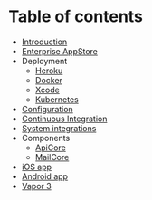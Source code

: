 # Table of contents

* [Introduction](README.md)
* [Enterprise AppStore](enterprise-appstore.md)
* Deployment
  * [Heroku](deployment/heroku.md)
  * [Docker](deployment/docker.md)
  * [Xcode](deployment/xcode.md)
  * [Kubernetes](deployment/kubernetes.md)
* [Configuration](configuration.md)
* [Continuous Integration](continuous-integration.md)
* [System integrations](system-integrations.md)
* Components
  * [ApiCore](components/apicore.md)
  * [MailCore](components/mailcore.md)
* [iOS app](ios-app.md)
* [Android app](android-app.md)
* [Vapor 3](vapor-3.md)

